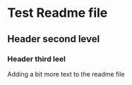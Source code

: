 # Test Readme file

## Header second level

### Header third leel

Adding a bit more text to the readme file
